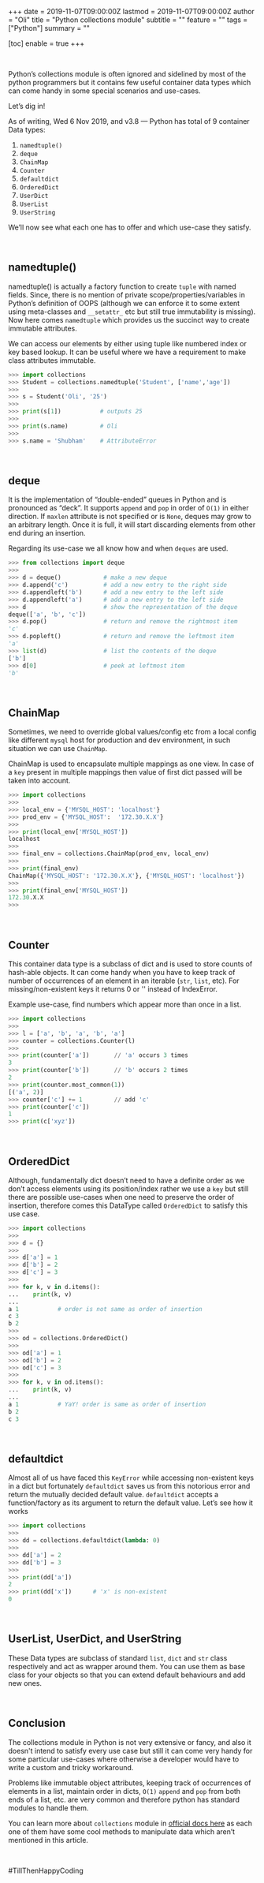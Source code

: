 +++
date = 2019-11-07T09:00:00Z
lastmod = 2019-11-07T09:00:00Z
author = "Oli"
title = "Python collections module"
subtitle = ""
feature = ""
tags = ["Python"]
summary = ""

[toc]
  enable = true
+++


&nbsp;


Python’s collections module is often ignored and sidelined by most of the python programmers
but it contains few useful container data types which can come handy in some
special scenarios and use-cases.


Let’s dig in!

As of writing, Wed 6 Nov 2019, and v3.8 — Python has total of 9 container Data types:

1. `namedtuple()`
2. `deque`
3. `ChainMap`
4. `Counter`
5. `defaultdict`
6. `OrderedDict`
7. `UserDict`
8. `UserList`
9. `UserString`


We’ll now see what each one has to offer and which use-case they satisfy.

&nbsp;

## namedtuple()

namedtuple() is actually a factory function to create `tuple` with named fields.
Since, there is no mention of private scope/properties/variables in Python’s
definition of OOPS (although we can enforce it to some extent using meta-classes
and `__setattr_` etc but still true immutability is missing). Now here comes
`namedtuple` which provides us the succinct way to create immutable attributes.

We can access our elements by either using tuple like numbered index or key
based lookup. It can be useful where we have a requirement to make class
attributes immutable.

```Python
>>> import collections
>>> Student = collections.namedtuple('Student', ['name','age']) 
>>>
>>> s = Student('Oli', '25')
>>>
>>> print(s[1])           # outputs 25
>>>
>>> print(s.name)         # Oli
>>>
>>> s.name = 'Shubham'    # AttributeError

```

&nbsp;

## deque

It is the implementation of “double-ended” queues in Python and is pronounced as
“deck”. It supports `append` and `pop` in order of `O(1)` in
either direction. If `maxlen` attribute is not specified or is `None`, deques may
grow to an arbitrary length. Once it is full, it will start discarding elements
from other end during an insertion.

Regarding its use-case we all know how and when `deques` are used.

```Python
>>> from collections import deque
>>>
>>> d = deque()            # make a new deque
>>> d.append('c')          # add a new entry to the right side
>>> d.appendleft('b')      # add a new entry to the left side
>>> d.appendleft('a')      # add a new entry to the left side
>>> d                      # show the representation of the deque
deque(['a', 'b', 'c'])
>>> d.pop()                # return and remove the rightmost item
'c'
>>> d.popleft()            # return and remove the leftmost item
'a'
>>> list(d)                # list the contents of the deque
['b']
>>> d[0]                   # peek at leftmost item
'b'
```

&nbsp;

## ChainMap

Sometimes, we need to override global values/config etc from a local config like
different `mysql` host for production and dev environment, in such situation we
can use `ChainMap`.

ChainMap is used to encapsulate multiple mappings as one view. In case of a
`key` present in multiple mappings then value of first dict passed will be taken into
account.

```Python
>>> import collections 
>>>
>>> local_env = {'MYSQL_HOST': 'localhost'}
>>> prod_env = {'MYSQL_HOST':  '172.30.X.X'}
>>>
>>> print(local_env['MYSQL_HOST'])
localhost
>>>
>>> final_env = collections.ChainMap(prod_env, local_env)
>>>
>>> print(final_env)
ChainMap({'MYSQL_HOST': '172.30.X.X'}, {'MYSQL_HOST': 'localhost'})
>>>
>>> print(final_env['MYSQL_HOST'])
172.30.X.X
>>>
```

&nbsp;

## Counter

This container data type is a subclass of dict and is used to store counts of
hash-able objects. It can come handy when you have to keep track of number of
occurrences of an element in an iterable (`str`, `list`, etc). For
missing/non-existent keys it returns 0 or '' instead of IndexError.

Example use-case, find numbers which appear more than once in a list.

```Python
>>> import collections
>>>
>>> l = ['a', 'b', 'a', 'b', 'a']
>>> counter = collections.Counter(l)
>>>
>>> print(counter['a'])       // 'a' occurs 3 times
3
>>> print(counter['b'])       // 'b' occurs 2 times
2
>>> print(counter.most_common(1))
[('a', 2)]
>>> counter['c'] += 1         // add 'c'
>>> print(counter['c'])
1
>>> print(c['xyz'])
```

&nbsp;

## OrderedDict

Although, fundamentally dict doesn’t need to have a definite order as we don’t
access elements using its position/index rather we use a `key` but still there are
possible use-cases when one need to preserve the order of insertion, therefore
comes this DataType called `OrderedDict` to satisfy this use case.

```Python
>>> import collections
>>>
>>> d = {}
>>>
>>> d['a'] = 1
>>> d['b'] = 2
>>> d['c'] = 3
>>>
>>> for k, v in d.items():
...    print(k, v)
...
a 1           # order is not same as order of insertion
c 3
b 2
>>> 
>>> od = collections.OrderedDict()
>>>
>>> od['a'] = 1
>>> od['b'] = 2
>>> od['c'] = 3
>>>
>>> for k, v in od.items():
...    print(k, v)
...
a 1           # YaY! order is same as order of insertion
b 2
c 3
```

&nbsp;

## defaultdict

Almost all of us have faced this `KeyError` while accessing non-existent keys in a
dict but fortunately `defaultdict` saves us from this notorious error and
return the mutually decided default value. `defaultdict` accepts a
function/factory as its argument to return the default value. Let’s see how it
works

```Python
>>> import collections
>>>
>>> dd = collections.defaultdict(lambda: 0)
>>>
>>> dd['a'] = 2
>>> dd['b'] = 3
>>>
>>> print(dd['a'])
2
>>> print(dd['x'])      # 'x' is non-existent
0
```

&nbsp;

## UserList, UserDict, and UserString

These Data types are subclass of standard `list`, `dict` and `str` class
respectively and act as wrapper around them. You can use them as base class for
your objects so that you can extend default behaviours and add new ones.


&nbsp;

## Conclusion

The collections module in Python is not very extensive or fancy, and also it
doesn't intend to satisfy every use case but still it can come very handy for
some particular use-cases where otherwise a developer would have to write a
custom and tricky workaround. 

Problems like immutable object attributes, keeping track of occurrences of elements in a list, 
maintain order in dicts, `O(1)` `append` and `pop` from both ends of a list, etc. are very common 
and therefore python has standard modules to handle them.

You can learn more about `collections` module in [official docs here](https://docs.python.org/3/library/collections.html) 
as each one of them have some cool methods to manipulate data which aren’t mentioned in this article.

&nbsp;

#TillThenHappyCoding
